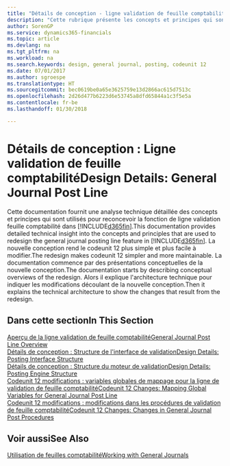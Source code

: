 ```yaml
---
title: "Détails de conception - ligne validation de feuille comptabilité | Microsoft Docs"
description: "Cette rubrique présente les concepts et principes qui sont utilisés pour reconcevoir la fonction de ligne validation feuille comptabilité dans Finance and Operations, Business edition."
author: SorenGP
ms.service: dynamics365-financials
ms.topic: article
ms.devlang: na
ms.tgt_pltfrm: na
ms.workload: na
ms.search.keywords: design, general journal, posting, codeunit 12
ms.date: 07/01/2017
ms.author: sgroespe
ms.translationtype: HT
ms.sourcegitcommit: bec0619be0a65e3625759e13d2866ac615d7513c
ms.openlocfilehash: 2d26d477b6223d6e53745a8dfd65844a1c3f5e5a
ms.contentlocale: fr-be
ms.lasthandoff: 01/30/2018

---
```

# <a name="design-details-general-journal-post-line"></a><span data-ttu-id="2ade4-103">Détails de conception : Ligne validation de feuille comptabilité</span><span class="sxs-lookup"><span data-stu-id="2ade4-103">Design Details: General Journal Post Line</span></span>
<span data-ttu-id="2ade4-104">Cette documentation fournit une analyse technique détaillée des concepts et principes qui sont utilisés pour reconcevoir la fonction de ligne validation feuille comptabilité dans [!INCLUDE[d365fin](includes/d365fin_md.md)].</span><span class="sxs-lookup"><span data-stu-id="2ade4-104">This documentation provides detailed technical insight into the concepts and principles that are used to redesign the general journal posting line feature in [!INCLUDE[d365fin](includes/d365fin_md.md)].</span></span> <span data-ttu-id="2ade4-105">La nouvelle conception rend le codeunit 12 plus simple et plus facile à modifier.</span><span class="sxs-lookup"><span data-stu-id="2ade4-105">The redesign makes codeunit 12 simpler and more maintainable.</span></span> <span data-ttu-id="2ade4-106">La documentation commence par des présentations conceptuelles de la nouvelle conception.</span><span class="sxs-lookup"><span data-stu-id="2ade4-106">The documentation starts by describing conceptual overviews of the redesign.</span></span> <span data-ttu-id="2ade4-107">Alors il explique l'architecture technique pour indiquer les modifications découlant de la nouvelle conception.</span><span class="sxs-lookup"><span data-stu-id="2ade4-107">Then it explains the technical architecture to show the changes that result from the redesign.</span></span>  

## <a name="in-this-section"></a><span data-ttu-id="2ade4-108">Dans cette section</span><span class="sxs-lookup"><span data-stu-id="2ade4-108">In This Section</span></span>  
[<span data-ttu-id="2ade4-109">Aperçu de la ligne validation de feuille comptabilité</span><span class="sxs-lookup"><span data-stu-id="2ade4-109">General Journal Post Line Overview</span></span>](design-details-general-journal-post-line-overview.md)  
[<span data-ttu-id="2ade4-110">Détails de conception : Structure de l'interface de validation</span><span class="sxs-lookup"><span data-stu-id="2ade4-110">Design Details: Posting Interface Structure</span></span>](design-details-posting-interface-structure.md)  
[<span data-ttu-id="2ade4-111">Détails de conception : Structure du moteur de validation</span><span class="sxs-lookup"><span data-stu-id="2ade4-111">Design Details: Posting Engine Structure</span></span>](design-details-posting-engine-structure.md)  
[<span data-ttu-id="2ade4-112">Codeunit 12 modifications : variables globales de mappage pour la ligne de validation de feuille comptabilité</span><span class="sxs-lookup"><span data-stu-id="2ade4-112">Codeunit 12 Changes: Mapping Global Variables for General Journal Post Line</span></span>](design-details-codeunit-12-changes-mapping-global-variables-for-general-journal-post-line.md)  
[<span data-ttu-id="2ade4-113">Codeunit 12 modifications : modifications dans les procédures de validation de feuille comptabilité</span><span class="sxs-lookup"><span data-stu-id="2ade4-113">Codeunit 12 Changes: Changes in General Journal Post Procedures</span></span>](design-details-codeunit-12-changes-changes-in-general-journal-post-procedures.md)  

## <a name="see-also"></a><span data-ttu-id="2ade4-114">Voir aussi</span><span class="sxs-lookup"><span data-stu-id="2ade4-114">See Also</span></span>  
[<span data-ttu-id="2ade4-115">Utilisation de feuilles comptabilité</span><span class="sxs-lookup"><span data-stu-id="2ade4-115">Working with General Journals</span></span>](ui-work-general-journals.md)

